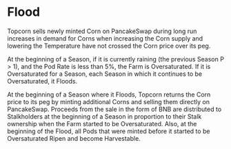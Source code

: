 # Flood

Topcorn sells newly minted Corn on PancakeSwap during long run increases in demand for Corns when increasing the Corn supply and lowering the Temperature have not crossed the Corn price over its peg.

At the beginning of a Season, if it is currently raining (the previous Season P > 1), and the Pod Rate is less than 5%, the Farm is Oversaturated. If it is Oversaturated for a Season, each Season in which it continues to be Oversaturated, it Floods.

At the beginning of a Season where it Floods, Topcorn returns the Corn price to its peg by minting additional Corns and selling them directly on PancakeSwap. Proceeds from the sale in the form of BNB are distributed to Stalkholders at the beginning of a Season in proportion to their Stalk ownership when the Farm started to be Oversaturated. Also, at the beginning of the Flood, all Pods that were minted before it started to be Oversaturated Ripen and become Harvestable.
